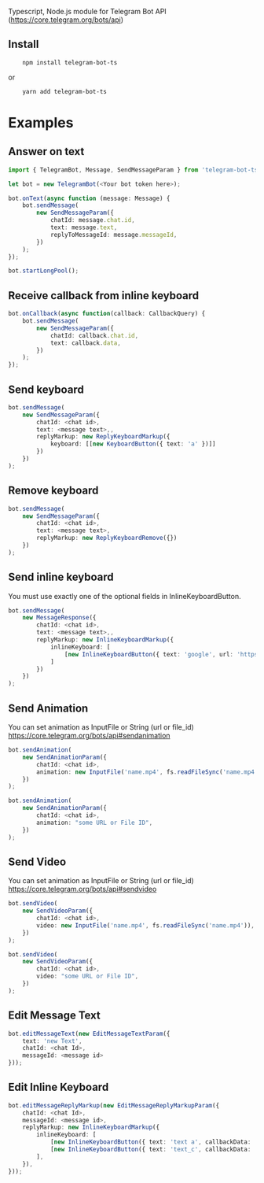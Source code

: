 Typescript, Node.js module for Telegram Bot API (https://core.telegram.org/bots/api)

## Install

```
    npm install telegram-bot-ts
```

or

```
    yarn add telegram-bot-ts
```

# Examples

## Answer on text

```typescript
import { TelegramBot, Message, SendMessageParam } from 'telegram-bot-ts';

let bot = new TelegramBot(<Your bot token here>);

bot.onText(async function (message: Message) {
    bot.sendMessage(
        new SendMessageParam({
            chatId: message.chat.id,
            text: message.text,
            replyToMessageId: message.messageId,
        })
    );
});

bot.startLongPool();
```

## Receive callback from inline keyboard

```typescript
bot.onCallback(async function(callback: CallbackQuery) {
    bot.sendMessage(
        new SendMessageParam({
            chatId: callback.chat.id,
            text: callback.data,
        })
    );
});
```

## Send keyboard

```typescript
bot.sendMessage(
    new SendMessageParam({
        chatId: <chat id>,
        text: <message text>,,
        replyMarkup: new ReplyKeyboardMarkup({
            keyboard: [[new KeyboardButton({ text: 'a' })]]
        })
    })
);
```

## Remove keyboard

```typescript
bot.sendMessage(
    new SendMessageParam({
        chatId: <chat id>,
        text: <message text>,
        replyMarkup: new ReplyKeyboardRemove({})
    })
);
```

## Send inline keyboard

You must use exactly one of the optional fields in InlineKeyboardButton.

```typescript
bot.sendMessage(
    new MessageResponse({
        chatId: <chat id>,
        text: <message text>,,
        replyMarkup: new InlineKeyboardMarkup({
            inlineKeyboard: [
                [new InlineKeyboardButton({ text: 'google', url: 'https://google.com' })],
            ]
        })
    })
);
```

## Send Animation

You can set animation as InputFile or String (url or file_id) https://core.telegram.org/bots/api#sendanimation

```typescript
bot.sendAnimation(
    new SendAnimationParam({
        chatId: <chat id>,
        animation: new InputFile('name.mp4', fs.readFileSync('name.mp4')),
    })
);
```

```typescript
bot.sendAnimation(
    new SendAnimationParam({
        chatId: <chat id>,
        animation: "some URL or File ID",
    })
);
```

## Send Video

You can set animation as InputFile or String (url or file_id) https://core.telegram.org/bots/api#sendvideo

```typescript
bot.sendVideo(
    new SendVideoParam({
        chatId: <chat id>,
        video: new InputFile('name.mp4', fs.readFileSync('name.mp4')),
    })
);
```

```typescript
bot.sendVideo(
    new SendVideoParam({
        chatId: <chat id>,
        video: "some URL or File ID",
    })
);
```

## Edit Message Text

```typescript
bot.editMessageText(new EditMessageTextParam({
    text: 'new Text',
    chatId: <chat Id>,
    messageId: <message id>
}));
```

## Edit Inline Keyboard

```typescript
bot.editMessageReplyMarkup(new EditMessageReplyMarkupParam({
    chatId: <chat Id>,
    messageId: <message id>,
    replyMarkup: new InlineKeyboardMarkup({
        inlineKeyboard: [
            [new InlineKeyboardButton({ text: 'text a', callbackData: 'callback_a' }), new InlineKeyboardButton({ text: 'text_b', callbackData: 'callback_b' })],
            [new InlineKeyboardButton({ text: 'text_c', callbackData: 'callback_c' })]
        ],
    }),
}));
```